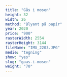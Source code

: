 ```yaml
---
title: "Gås i mosen"
height: 32
width: 26
method: "Blyant på papir"
year: 2020
price: "900"
rasterWidth: 2554
rasterHeight: 3144
fileName: "IMG_2203.JPG"
medie: "tegning"
show: "yes"
slug: "gaas-i-mosen"
weight: "70"
---
```

